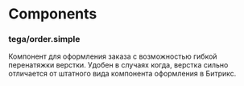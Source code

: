 # Components
### tega/order.simple ###
Компонент для оформления заказа с возможностью гибкой перенатяжки верстки. Удобен в случаях когда, верстка сильно отличается от штатного вида компонента оформления в Битрикс.
